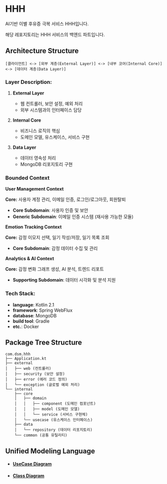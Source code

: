 # HHH
AI기반 이별 후유증 극복 서비스 HHH입니다.

해당 레포지토리는 HHH 서비스의 백엔드 파트입니다.

## Architecture Structure
``` 
[클라이언트] <-> [외부 계층(External Layer)] <-> [내부 코어(Internal Core)] <-> [데이터 계층(Data Layer)]
```

### Layer Description:
1. **External Layer**
    - 웹 컨트롤러, 보안 설정, 예외 처리
    - 외부 시스템과의 인터페이스 담당

2. **Internal Core**
    - 비즈니스 로직의 핵심
    - 도메인 모델, 유스케이스, 서비스 구현

3. **Data Layer**
    - 데이터 영속성 처리
    - MongoDB 리포지토리 구현

### Bounded Context
**User Management Context**

**Core:** 사용자 계정 관리, 이메일 인증, 로그인/로그아웃, 회원탈퇴
- **Core Subdomain**: 사용자 인증 및 보안
- **Generic Subdomain**: 이메일 인증 시스템 (재사용 가능한 모듈)

**Emotion Tracking Context**

**Core:** 감정 이모지 선택, 일기 작성/저장, 일기 목록 조회
- **Core Subdomain**: 감정 데이터 수집 및 관리

**Analytics & AI Context**

**Core:** 감정 변화 그래프 생성, AI 분석, 트렌드 리포트
- **Supporting Subdomain**: 데이터 시각화 및 분석 지원

### Tech Stack:
- **language**: Kotlin 2.1
- **framework**: Spring WebFlux
- **database**: MongoDB
- **build tool**: Gradle
- **etc.**: Docker

## Package Tree Structure
``` 
com.dsm.hhh
├── Application.kt
├── external
│   ├── web (컨트롤러)
│   ├── security (보안 설정)
│   ├── error (에러 코드 정의)
│   └── exception (글로벌 예외 처리)
└── internal
    ├── core
    │   ├── domain
    │   │   ├── component (도메인 컴포넌트)
    │   │   ├── model (도메인 모델)
    │   │   └── service (서비스 구현체)
    │   └── usecase (유스케이스 인터페이스)
    ├── data
    │   └── repository (데이터 리포지토리)
    └── common (공통 유틸리티)
```

## Unified Modeling Language
- #### [UseCase Diagram](https://lucid.app/lucidchart/cac44dfd-cd7f-4f71-89dd-a0804d716efa/edit?viewport_loc=-5516%2C403%2C1583%2C1156%2C0_0&invitationId=inv_251ee9d1-3f79-420d-85c4-379aed4a681c)
- #### [Class Diagram](https://lucid.app/lucidchart/24615d80-820c-425f-91b6-c5286565d738/edit?viewport_loc=-63%2C-38%2C1902%2C1390%2C0_0&invitationId=inv_c6fb25e7-88d1-40a8-a4cd-039b5bd788cb)